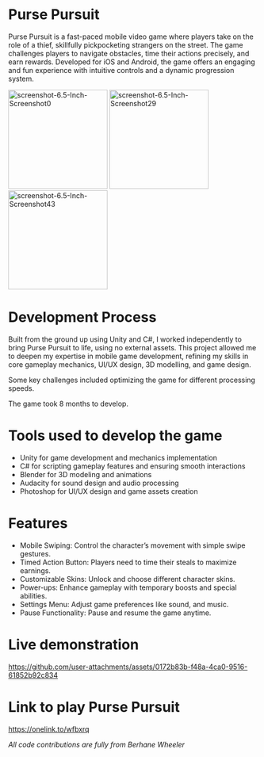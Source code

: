 # Purse Pursuit

Purse Pursuit is a fast-paced mobile video game where players take on the role of a thief, skillfully pickpocketing strangers on the street. The game challenges players to navigate obstacles, time their actions precisely, and earn rewards. Developed for iOS and Android, the game offers an engaging and fun experience with intuitive controls and a dynamic progression system.

<img src="https://github.com/user-attachments/assets/c8553db3-f6ec-4917-bb08-52fc9634b397" alt="screenshot-6.5-Inch-Screenshot0" width="200">
<img src="https://github.com/user-attachments/assets/f1c6ea52-8e67-405e-856a-7589eec69b1e" alt="screenshot-6.5-Inch-Screenshot29" width="200">
<img src="https://github.com/user-attachments/assets/a2c8e992-9c8d-44fe-9c03-f265c503a13c" alt="screenshot-6.5-Inch-Screenshot43" width="200">

# Development Process

Built from the ground up using Unity and C#, I worked independently to bring Purse Pursuit to life, using no external assets. This project allowed me to deepen my expertise in mobile game development, refining my skills in core gameplay mechanics, UI/UX design, 3D modelling, and game design.

Some key challenges included optimizing the game for different processing speeds.

The game took 8 months to develop.

# Tools used to develop the game

- Unity for game development and mechanics implementation
- C# for scripting gameplay features and ensuring smooth interactions
- Blender for 3D modeling and animations
- Audacity for sound design and audio processing
- Photoshop for UI/UX design and game assets creation
  
# Features

- Mobile Swiping: Control the character’s movement with simple swipe gestures.
- Timed Action Button: Players need to time their steals to maximize earnings.
- Customizable Skins: Unlock and choose different character skins.
- Power-ups: Enhance gameplay with temporary boosts and special abilities.
- Settings Menu: Adjust game preferences like sound, and music.
- Pause Functionality: Pause and resume the game anytime.

# Live demonstration

https://github.com/user-attachments/assets/0172b83b-f48a-4ca0-9516-61852b92c834

# Link to play Purse Pursuit

https://onelink.to/wfbxrq


*All code contributions are fully from Berhane Wheeler*
